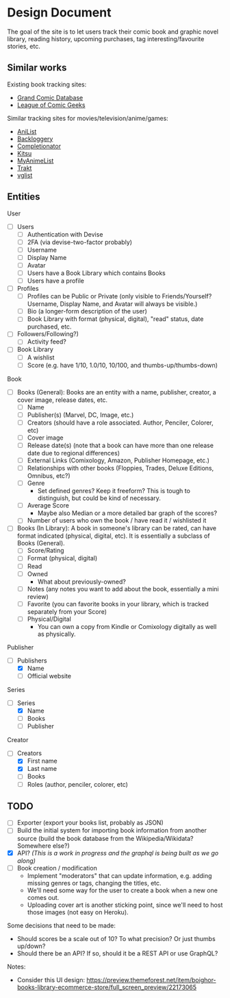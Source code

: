 # Design Document

The goal of the site is to let users track their comic book and graphic novel library, reading history, upcoming purchases, tag interesting/favourite stories, etc.

## Similar works

Existing book tracking sites:

- [Grand Comic Database](https://www.comics.org/)
- [League of Comic Geeks](https://leagueofcomicgeeks.com/)

Similar tracking sites for movies/television/anime/games:

- [AniList](https://anilist.co)
- [Backloggery](http://backloggery.com/)
- [Completionator](https://www.completionator.com/Game?platformIDs=53&sortColumn=GameName&sortDirection=ASC)
- [Kitsu](https://kitsu.io)
- [MyAnimeList](https://myanimelist.net/)
- [Trakt](https://trakt.tv)
- [vglist](https://vglist.co)

## Entities

User

- [ ] Users
  - [ ] Authentication with Devise
  - [ ] 2FA (via devise-two-factor probably)
  - [ ] Username
  - [ ] Display Name
  - [ ] Avatar
  - [ ] Users have a Book Library which contains Books
  - [ ] Users have a profile
- [ ] Profiles
  - [ ] Profiles can be Public or Private (only visible to Friends/Yourself? Username, Display Name, and Avatar will always be visible.)
  - [ ] Bio (a longer-form description of the user)
  - [ ] Book Library with format (physical, digital), "read" status, date purchased, etc.
- [ ] Followers/Following?)
  - [ ] Activity feed?
- [ ] Book Library
  - [ ] A wishlist
  - [ ] Score (e.g. have 1/10, 1.0/10, 10/100, and thumbs-up/thumbs-down)

Book

- [ ] Books (General): Books are an entity with a name, publisher, creator, a cover image, release dates, etc.
  - [ ] Name
  - [ ] Publisher(s) (Marvel, DC, Image, etc.)
  - [ ] Creators (should have a role associated. Author, Penciler, Colorer, etc)
  - [ ] Cover image
  - [ ] Release date(s) (note that a book can have more than one release date due to regional differences)
  - [ ] External Links (Comixology, Amazon, Publisher Homepage, etc.)
  - [ ] Relationships with other books (Floppies, Trades, Deluxe Editions, Omnibus, etc?)
  - [ ] Genre
    - Set defined genres? Keep it freeform? This is tough to distinguish, but could be kind of necessary.
  - [ ] Average Score
    - Maybe also Median or a more detailed bar graph of the scores?
  - [ ] Number of users who own the book / have read it / wishlisted it
- [ ] Books (In Library): A book in someone's library can be rated, can have format indicated (physical, digital, etc). It is essentially a subclass of Books (General).
  - [ ] Score/Rating
  - [ ] Format (physical, digital)
  - [ ] Read
  - [ ] Owned
    - What about previously-owned?
  - [ ] Notes (any notes you want to add about the book, essentially a mini review)
  - [ ] Favorite (you can favorite books in your library, which is tracked separately from your Score)
  - [ ] Physical/Digital
    - You can own a copy from Kindle or Comixology digitally as well as physically.

Publisher

- [ ] Publishers
  - [x] Name
  - [ ] Official website

Series

- [ ] Series
  - [x] Name
  - [ ] Books
  - [ ] Publisher

Creator

- [ ] Creators
  - [x] First name
  - [x] Last name
  - [ ] Books
  - [ ] Roles (author, penciler, colorer, etc)

## TODO

- [ ] Exporter (export your books list, probably as JSON)
- [ ] Build the initial system for importing book information from another source (build the book database from the Wikipedia/Wikidata? Somewhere else?)
- [x] API? _(This is a work in progress and the graphql is being built as we go along)_
- [ ] Book creation / modification
  - Implement "moderators" that can update information, e.g. adding missing genres or tags, changing the titles, etc.
  - We'll need some way for the user to create a book when a new one comes out.
  - Uploading cover art is another sticking point, since we'll need to host those images (not easy on Heroku).

Some decisions that need to be made:

- Should scores be a scale out of 10? To what precision? Or just thumbs up/down?
- Should there be an API? If so, should it be a REST API or use GraphQL?

Notes:

- Consider this UI design: <https://preview.themeforest.net/item/boighor-books-library-ecommerce-store/full_screen_preview/22173065>
